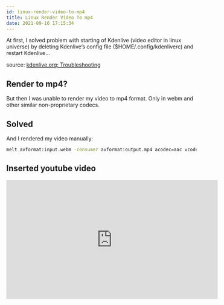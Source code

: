 ```yaml
---
id: linux-render-video-to-mp4
title: Linux Render Video To mp4
date: 2021-09-16 17:15:34
---
```


<!-- prettier-ignore -->
At first, I solved problem with starting of Kdenlive (video editor in linux universe) by deleting Kdenlive’s config file ($HOME/.config/kdenliverc) and restart Kdenlive...

source: <a href="https://kdenlive.org/en/troubleshooting/#:~:text=Your%20MLT%20installation%20cannot%20be%20found%20or%20Cannot%20start%20MLT%20backend&text=If%20you%20see%20an%20error,Kdenlive's%20config%20file%20(%24HOME%2F." class='external'>kdenlive.org: Troubleshooting</a>

## Render to mp4?

But then I was unable to render my video to mp4 format. Only in webm and other similar non-proprietary codecs.

## Solved

And I rendered my video manually:

```bash
melt avformat:input.webm -consumer avformat:output.mp4 acodec=aac vcodec=libx264
```

## Inserted youtube video

<iframe width="560" height="315" src="https://www.youtube.com/embed/0NbXnUtlhyw" title="YouTube video player" frameborder="0" allow="accelerometer; autoplay; clipboard-write; encrypted-media; gyroscope; picture-in-picture" allowfullscreen></iframe>
